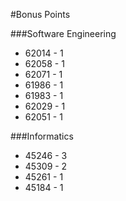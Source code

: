 #Bonus Points

###Software Engineering

* 62014 - 1
* 62058 - 1
* 62071 - 1
* 61986 - 1
* 61983 - 1
* 62029 - 1
* 62051 - 1

###Informatics
* 45246 - 3
* 45309 - 2
* 45261 - 1
* 45184 - 1